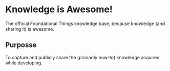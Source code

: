 # Knowledge is Awesome!
The official Foundational Things knowledge base, because knowledge (and sharing it) is awesome.

## Purposse
To capture and publicly share the (primarily how-to) knowledge acquired while developing.
